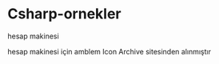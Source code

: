 # Csharp-ornekler

hesap makinesi 

   hesap makinesi için amblem   Icon Archive sitesinden alınmıştır 
